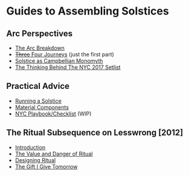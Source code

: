 # Guides to Assembling Solstices

## Arc Perspectives
* [The Arc Breakdown](http://secularsolstice.com/the-arc-breakdown/)
* [~~Three~~ Four Journeys](http://secularsolstice.com/musical-arcs-and-goals/) (just the first part)
* [Solstice as Campbellian Monomyth](http://secularsolstice.com/a-campbellian-perspective-on-solstice/)
* [The Thinking Behind The NYC 2017 Setlist](http://secularsolstice.com/the-thinking-behind-the-nyc-2017-setlist/)

## Practical Advice

* [Running a Solstice](http://secularsolstice.com/running-brighter-than-today/)
* [Material Components](http://secularsolstice.com/material-components/)
* [NYC Playbook/Checklist](https://docs.google.com/document/d/1yzDMuEmNvFXQbR2_KCuwntXxs97K1XtGTIyA8eG_zx0/edit#) (WIP)

## The Ritual Subsequence on Lesswrong [2012]

* [Introduction](http://lesswrong.com/lw/8x5/ritual_report_nyc_less_wrong_solstice_celebration/)
* [The Value and Danger of Ritual](http://lesswrong.com/lw/93l/the_value_and_danger_of_ritual/)
* [Designing Ritual](http://lesswrong.com/lw/9aw/designing_ritual/)
* [The Gift I Give Tomorrow](http://lesswrong.com/lw/9bb/the_gift_i_give_tomorrow/)